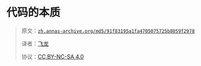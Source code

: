 # 代码的本质

> 原文：[`zh.annas-archive.org/md5/91f83195a1fa4705075725b8059f2978`](https://zh.annas-archive.org/md5/91f83195a1fa4705075725b8059f2978)
> 
> 译者：[飞龙](https://github.com/wizardforcel)
> 
> 协议：[CC BY-NC-SA 4.0](http://creativecommons.org/licenses/by-nc-sa/4.0/)